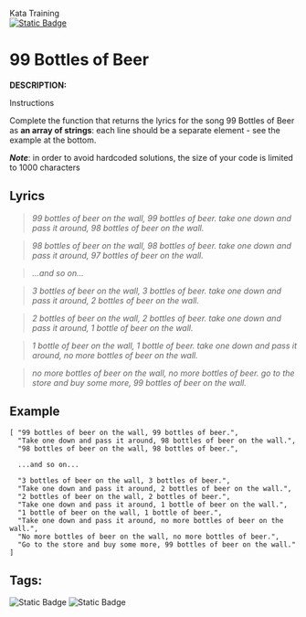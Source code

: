 Kata Training <br>
[![Static Badge](https://img.shields.io/badge/7kyu%20-%20black?style=flat&logo=codewars&labelColor=B1361E&color=black)](Javascript/7kyu)

# 99 Bottles of Beer

**DESCRIPTION:**

Instructions

Complete the function that returns the lyrics for the song 99 Bottles of Beer as **an array of strings**: each line should be a separate element - see the example at the bottom.

***Note***: in order to avoid hardcoded solutions, the size of your code is limited to 1000 characters

## Lyrics

> *99 bottles of beer on the wall, 99 bottles of beer.
take one down and pass it around, 98 bottles of beer on the wall.*

>*98 bottles of beer on the wall, 98 bottles of beer.
take one down and pass it around, 97 bottles of beer on the wall.*

>*...and so on...*

>*3 bottles of beer on the wall, 3 bottles of beer.
take one down and pass it around, 2 bottles of beer on the wall.*

>*2 bottles of beer on the wall, 2 bottles of beer.
take one down and pass it around, 1 bottle of beer on the wall.*

>*1 bottle of beer on the wall, 1 bottle of beer.
take one down and pass it around, no more bottles of beer on the wall.*

>*no more bottles of beer on the wall, no more bottles of beer.
go to the store and buy some more, 99 bottles of beer on the wall.*

## Example

```
[ "99 bottles of beer on the wall, 99 bottles of beer.",
  "Take one down and pass it around, 98 bottles of beer on the wall.",
  "98 bottles of beer on the wall, 98 bottles of beer.",

  ...and so on...

  "3 bottles of beer on the wall, 3 bottles of beer.",
  "Take one down and pass it around, 2 bottles of beer on the wall.",
  "2 bottles of beer on the wall, 2 bottles of beer.",
  "Take one down and pass it around, 1 bottle of beer on the wall.",
  "1 bottle of beer on the wall, 1 bottle of beer.",
  "Take one down and pass it around, no more bottles of beer on the wall.",
  "No more bottles of beer on the wall, no more bottles of beer.",
  "Go to the store and buy some more, 99 bottles of beer on the wall." ]
```

## Tags:

![Static Badge](https://img.shields.io/badge/algorithms%20-%20teal?style=plastic) ![Static Badge](https://img.shields.io/badge/strings%20-%20blue?style=plastic) 
